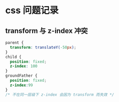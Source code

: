 # css 问题记录

## transform 与 z-index 冲突
```css
parent {
  transform: translateY(-50px);
}
child {
  position: fixed;
  z-index: 100
}
groundFather {
  position: fixed;
  z-index:99
}
/* 不在同一层级下 z-index 会因为 transform 而失效 */
```